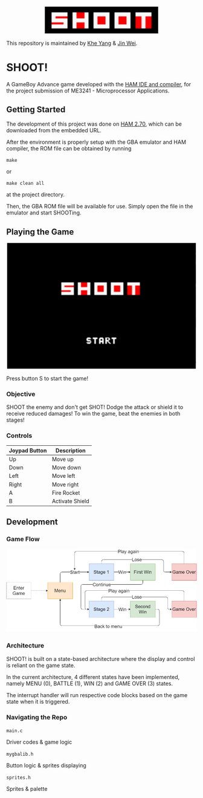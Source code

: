 <p align="center">
  <img src="image/logo.png" width="300" />
</p>

This repository is maintained by [Khe Yang](https://github.com/kheyang) & [Jin Wei](https://github.com/heyjinwei).

# SHOOT!

A GameBoy Advance game developed with the [HAM IDE and compiler](https://en.wikibooks.org/wiki/GBA_Development/HAM_IDE), for the project submission of ME3241 - Microprocessor Applications.

## Getting Started


The development of this project was done on [HAM 2.70](https://www.cameronjtinker.com/posts/gba-development-with-ham-271-sdk-for-windows), which can be downloaded from the embedded URL.

After the environment is properly setup with the GBA emulator and HAM compiler, the ROM file can be obtained by running

```shell
make
```

or

```shell
make clean all
```

at the project directory.

Then, the GBA ROM file will be available for use. Simply open the file in the emulator and start SHOOTing.

## Playing the Game

<p align="center">
  <img src="image/menu.png" width="500" />
</p>

Press button S to start the game!

### Objective

SHOOT the enemy and don't get SHOT! Dodge the attack or shield it to receive reduced damages! To win the game, beat the enemies in both stages!

### Controls

Joypad Button | Description
------------ | -------------
Up | Move up
Down | Move down
Left | Move left
Right | Move right
A | Fire Rocket
B | Activate Shield

## Development

### Game Flow

<p align="center">
  <img src="image/gameflow.png" width="900" />
</p>

### Architecture

SHOOT! is built on a state-based architecture where the display and control is reliant on the game state. 

In the current architecture, 4 different states have been implemented, namely MENU (0), BATTLE (1), WIN (2) and GAME OVER (3) states.

The interrupt handler will run respective code blocks based on the game state when it is triggered. 

### Navigating the Repo

`main.c` 

Driver codes & game logic

`mygbalib.h`

Button logic & sprites displaying

`sprites.h`

Sprites & palette